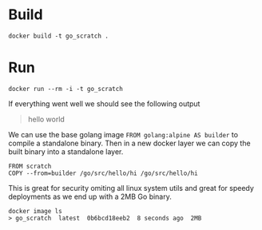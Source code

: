 # Build

`docker build -t go_scratch .`

# Run

`docker run --rm -i -t go_scratch`

If everything went well we should see the following output

> hello world

We can use the base golang image `FROM golang:alpine AS builder` to compile a standalone binary. Then in a new docker layer we can copy the built binary into a standalone layer.

```
FROM scratch
COPY --from=builder /go/src/hello/hi /go/src/hello/hi
```

This is great for security omiting all linux system utils and great for speedy deployments as we end up with a 2MB Go binary.

```
docker image ls
> go_scratch  latest  0b6bcd18eeb2  8 seconds ago  2MB
```